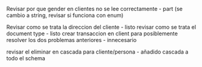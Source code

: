 Revisar por que gender en clientes no se lee correctamente - part (se cambio a string, revisar si funciona con enum) 

Revisar como se trata la direccion del cliente - listo
revisar como se trata el document type - listo
crear transaccion en client para posiblemente resolver los dos problemas anteriores - innecesario

revisar el eliminar en cascada para cliente/persona - añadido cascada a todo el schema